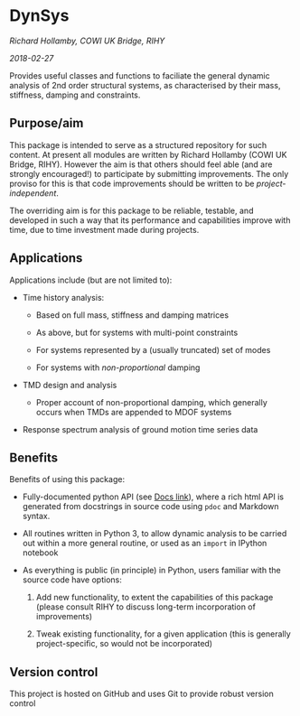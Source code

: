 # DynSys

*Richard Hollamby, COWI UK Bridge, RIHY*

*2018-02-27*

Provides useful classes and functions to faciliate the general dynamic 
analysis of 2nd order structural systems, as characterised by their mass, 
stiffness, damping and constraints.

## Purpose/aim

This package is intended to serve as a structured repository for such content. 
At present all modules are written by Richard Hollamby (COWI UK Bridge, RIHY). 
However the aim is that others should feel able (and are strongly encouraged!) 
to participate by submitting improvements. The only proviso for this is that 
code improvements should be written to be *project-independent*.

The overriding aim is for this package to be reliable, testable, and developed 
in such a way that its performance and capabilities improve with time, due to 
time investment made during projects.

## Applications

Applications include (but are not limited to):

* Time history analysis:

    * Based on full mass, stiffness and damping matrices
    
    * As above, but for systems with multi-point constraints
    
    * For systems represented by a (usually truncated) set of modes
    
    * For systems with *non-proportional* damping
    
* TMD design and analysis

    * Proper account of non-proportional damping, which generally occurs when 
      TMDs are appended to MDOF systems
      
* Response spectrum analysis of ground motion time series data

## Benefits

Benefits of using this package:

* Fully-documented python API (see [Docs link](/docs)), where a rich html API 
  is generated from docstrings in source code using `pdoc` and Markdown syntax.

* All routines written in Python 3, to allow dynamic analysis to be carried 
  out within a more general routine, or used as an `import` in IPython notebook 
  
* As everything is public (in principle) in Python, users familiar with the 
  source code have options:
  
    1. Add new functionality, to extent the capabilities of this package 
    (please consult RIHY to discuss long-term incorporation of improvements)
  
    2. Tweak existing functionality, for a given application
    (this is generally project-specific, so would not be incorporated)
    
## Version control

This project is hosted on GitHub and uses Git to provide robust version control

